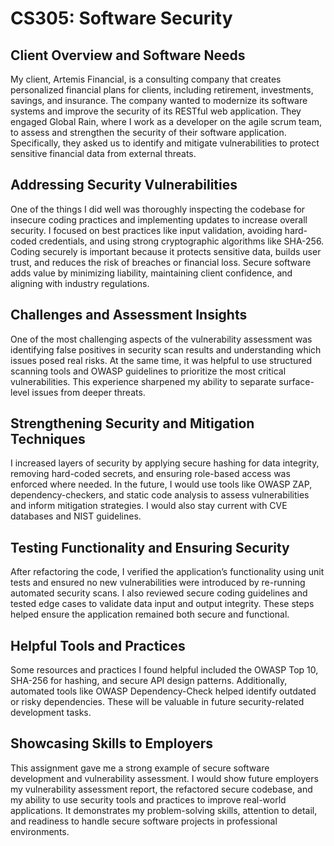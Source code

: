 # CS305: Software Security
## Client Overview and Software Needs
My client, Artemis Financial, is a consulting company that creates personalized financial plans for clients, including retirement, investments, savings, and insurance. The company wanted to modernize its software systems and improve the security of its RESTful web application. They engaged Global Rain, where I work as a developer on the agile scrum team, to assess and strengthen the security of their software application. Specifically, they asked us to identify and mitigate vulnerabilities to protect sensitive financial data from external threats.

## Addressing Security Vulnerabilities
One of the things I did well was thoroughly inspecting the codebase for insecure coding practices and implementing updates to increase overall security. I focused on best practices like input validation, avoiding hard-coded credentials, and using strong cryptographic algorithms like SHA-256. Coding securely is important because it protects sensitive data, builds user trust, and reduces the risk of breaches or financial loss. Secure software adds value by minimizing liability, maintaining client confidence, and aligning with industry regulations.

## Challenges and Assessment Insights
One of the most challenging aspects of the vulnerability assessment was identifying false positives in security scan results and understanding which issues posed real risks. At the same time, it was helpful to use structured scanning tools and OWASP guidelines to prioritize the most critical vulnerabilities. This experience sharpened my ability to separate surface-level issues from deeper threats.

## Strengthening Security and Mitigation Techniques
I increased layers of security by applying secure hashing for data integrity, removing hard-coded secrets, and ensuring role-based access was enforced where needed. In the future, I would use tools like OWASP ZAP, dependency-checkers, and static code analysis to assess vulnerabilities and inform mitigation strategies. I would also stay current with CVE databases and NIST guidelines.

## Testing Functionality and Ensuring Security
After refactoring the code, I verified the application’s functionality using unit tests and ensured no new vulnerabilities were introduced by re-running automated security scans. I also reviewed secure coding guidelines and tested edge cases to validate data input and output integrity. These steps helped ensure the application remained both secure and functional.

## Helpful Tools and Practices
Some resources and practices I found helpful included the OWASP Top 10, SHA-256 for hashing, and secure API design patterns. Additionally, automated tools like OWASP Dependency-Check helped identify outdated or risky dependencies. These will be valuable in future security-related development tasks.

## Showcasing Skills to Employers
This assignment gave me a strong example of secure software development and vulnerability assessment. I would show future employers my vulnerability assessment report, the refactored secure codebase, and my ability to use security tools and practices to improve real-world applications. It demonstrates my problem-solving skills, attention to detail, and readiness to handle secure software projects in professional environments.

